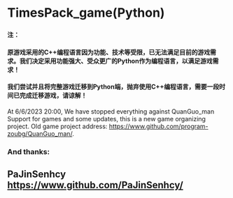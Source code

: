 # TimesPack_game(Python)
### `````注：`````
#### 原游戏采用的C++编程语言因为功能、技术等受限，已无法满足目前的游戏需求。我们决定采用功能强大、受众更广的Python作为编程语言，以满足游戏需求！
#### 我们尝试并且将完整游戏迁移到Python端，抛弃使用C++编程语言，需要一段时间已完成迁移游戏，请谅解！
At 6/6/2023 20:00, We have stopped everything against QuanGuo_man Support for games and some updates, this is a new game organizing project. Old game project address: https://www.github.com/program-zoubg/QuanGuo_man/.

### And thanks:
## PaJinSenhcy https://www.github.com/PaJinSenhcy/
